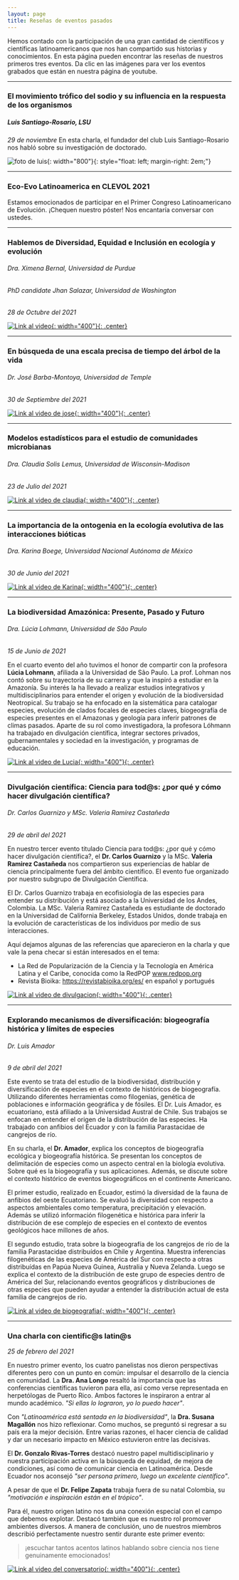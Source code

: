 ```yaml
---
layout: page
title: Reseñas de eventos pasados
---
```


Hemos contado con la participación de una gran cantidad de científicos y científicas latinoamericanos que nos han compartido sus historias y conocimientos.  En esta página pueden encontrar las reseñas de nuestros primeros tres eventos. Da clic en las imágenes para ver los eventos grabados que están en nuestra página de youtube.

****

### El movimiento trófico del sodio y su influencia en la respuesta de los organismos
##### Luis Santiago-Rosario, LSU
_29 de noviembre_
En esta charla, el fundador del club Luis Santiago-Rosario nos habló sobre su investigación de doctorado. 

![foto de luis](/assets/img/charlas/luis_santiago.jpeg){: width="800"}{: style="float: left; margin-right: 2em;"}

****

### Eco-Evo Latinoamerica en CLEVOL 2021

Estamos emocionados de participar en el Primer Congreso Latinoamericano de Evolución. ¡Chequen nuestro póster! Nos encantaría conversar con ustedes.

****

### Hablemos de Diversidad, Equidad e Inclusión en ecología y evolución
###### Dra. Ximena Bernal, Universidad de Purdue
###### PhD candidate Jhan Salazar, Universidad de Washington
_28 de Octubre del 2021_

[![Link al video](/assets/img/charlas/dei.png){: width="400"}{: .center}](https://www.youtube.com/embed/8ntwA08hQko)

****

### En búsqueda de una escala precisa de tiempo del árbol de la vida
###### Dr. José Barba-Montoya, Universidad de Temple
_30 de Septiembre del 2021_

[![Link al video de jose](/assets/img/charlas/jose_barba.jpeg){: width="400"}{: .center}](https://www.youtube.com/embed/uHmd8fQD294)

****

### Modelos estadísticos para el estudio de comunidades microbianas
###### Dra. Claudia Solis Lemus, Universidad de Wisconsin-Madison
_23 de Julio del 2021_

[![Link al video de claudia](/assets/img/charlas/claudia_solis.png){: width="400"}{: .center}](https://www.youtube.com/embed/PKXf1W4bocQ)

****

### La importancia de la ontogenia en la ecología evolutiva de las interacciones bióticas
###### Dra. Karina Boege, Universidad Nacional Autónoma de México
_30 de Junio del 2021_

[![Link al video de Karina](/assets/img/charlas/karina_boege.png){: width="400"}{: .center}](https://www.youtube.com/embed/zlzcMp_DhuE)

****

### La biodiversidad Amazónica: Presente, Pasado y Futuro
###### Dra. Lúcia Lohmann, Universidad de São Paulo
_15 de Junio de 2021_

En el cuarto evento del año tuvimos el honor de compartir con la profesora **Lúcia Lohmann**, afiliada a la Universidad de São Paulo. La prof. Lohman nos contó sobre su trayectoria de su carrera y que la inspiró a estudiar en la Amazonía. Su interés la ha llevado a realizar estudios integrativos y multidisciplinarios para entender el origen y evolución de la biodiversidad Neotropical. Su trabajo se ha enfocado en la sistemática para catalogar especies, evolución de clados focales de especies claves, biogeografía de especies presentes en el Amazonas y geología para inferir patrones de climas pasados. Aparte de su rol como investigadora, la profesora Lóhmann ha trabajado en divulgación científica, integrar sectores privados, gubernamentales y sociedad en la investigación, y programas de educación.

[![Link al video de Lucia](/assets/img/charlas/lucia_lohmann.png){: width="400"}{: .center}](https://www.youtube.com/embed/Zbq44zqnX8w)

****

### Divulgación científica: Ciencia para tod@s: ¿por qué y cómo hacer divulgación científica?
###### Dr. Carlos Guarnizo y MSc. Valeria Ramírez Castañeda
_29 de abril del 2021_

En nuestro tercer evento titulado Ciencia para tod@s: ¿por qué y cómo hacer divulgación científica?, el **Dr. Carlos Guarnizo** y la MSc. **Valeria Ramirez Castañeda** nos compartieron sus experiencias de hablar de ciencia principalmente fuera del ámbito científico. El evento fue organizado por nuestro subgrupo de Divulgación Científica.

El Dr. Carlos Guarnizo trabaja en ecofisiología de las especies para entender su distribución y está asociado a la Universidad de los Andes, Colombia. La MSc. Valeria Ramirez Castañeda es estudiante de doctorado en la Universidad de California Berkeley, Estados Unidos, donde trabaja en la evolución de características de los individuos por medio de sus interacciones. 

Aquí dejamos algunas de las referencias que aparecieron en la charla y que vale la pena checar si están interesados en el tema:
* La Red de Popularización de la Ciencia y la Tecnología en América Latina y el Caribe, conocida como la RedPOP www.redpop.org
* Revista Bioika: https://revistabioika.org/es/ en español y portugués

[![Link al video de divulgacion](/assets/img/charlas/divulgacion.png){: width="400"}{: .center}](https://www.youtube.com/embed/f8W_qP9spgI)

****

### Explorando mecanismos de diversificación: biogeografía histórica y límites de especies
###### Dr. Luis Amador
_9 de abril del 2021_

Este evento se trata del estudio de la biodiversidad, distribución y diversificación de especies en el contexto de históricos de biogeografía. Utilizando diferentes herramientas como filogenias, genética de poblaciones e información geográfica y de fósiles. El Dr. Luis Amador, es ecuatoriano, está afiliado a la Universidad Austral de Chile. Sus trabajos se enfocan en entender el origen de la distribución de las especies. Ha trabajado con anfibios del Ecuador y con la familia Parastacidae de cangrejos de río.

En su charla, el **Dr. Amador**, explica los conceptos de biogeografía ecológica y biogeografía histórica.  Se presentan los conceptos de delimitación de especies como un aspecto central en la biología evolutiva. Sobre qué es la biogeografía y sus aplicaciones. Además, se discute sobre el contexto histórico de eventos biogeográficos en el continente Americano.

El primer estudio, realizado en Ecuador, estimó la diversidad de la fauna de anfibios del oeste Ecuatoriano. Se evaluó la diversidad con respecto a aspectos ambientales como temperatura, precipitación y elevación. Además se utilizó información filogenética e histórica para inferir la distribución de ese complejo de especies en el contexto de eventos geológicos hace millones de años.

El segundo estudio, trata sobre la biogeografía de los cangrejos de río de la familia Parastacidae distribuídos en Chile y Argentina. Muestra inferencias filogenéticas de las especies de América del Sur con respecto a otras distribuídas en Papúa Nueva Guinea, Australia y Nueva Zelanda. Luego se explica el contexto de la distribución de este grupo de especies dentro de América del Sur, relacionando eventos geográficos y distribuciones de otras especies que pueden ayudar a entender la distribución actual de esta familia de cangrejos de río.

[![Link al video de biogeografia](/assets/img/charlas/luis_amador.png){: width="400"}{: .center}](https://www.youtube.com/embed/4rHDrJ8HEZA)

****

### Una charla con cientific@s latin@s
_25 de febrero del 2021_

En nuestro primer evento, los cuatro panelistas nos dieron perspectivas diferentes pero con un punto en común: impulsar el desarrollo de la ciencia en comunidad.
La **Dra. Ana Longo** resaltó la importancia que las conferencias científicas tuvieron para ella, así como verse representada en herpetólogas de Puerto Rico. Ambos factores  le inspiraron a entrar al mundo académico. _"Si ellas lo lograron, yo lo puedo hacer"_.

Con _"Latinoamérica está sentada en la biodiversidad"_, la **Dra. Susana Magallón** nos hizo reflexionar. Como muchos, se preguntó si regresar a su país era la mejor decisión. Entre varias razones, el hacer ciencia de calidad y dar un necesario impacto en México estuvieron entre las decisivas.

El **Dr. Gonzalo Rivas-Torres** destacó nuestro papel multidisciplinario y nuestra participación activa en la búsqueda de equidad, de mejora de condiciones, así como de comunicar ciencia en Latinoamérica. Desde Ecuador nos aconsejó _"ser persona primero, luego un excelente científico"_.

A pesar de que el **Dr. Felipe Zapata** trabaja fuera de su natal Colombia, su _"motivación e inspiración están en el trópico"_. 

Para él, nuestro origen latino nos da una conexión especial con el campo que debemos explotar. Destacó también que es nuestro rol promover ambientes diversos.
A manera de conclusión, uno de nuestros miembros describió perfectamente nuestro sentir durante este primer evento: 
>¡escuchar tantos acentos latinos hablando sobre ciencia nos tiene genuinamente emocionados!

[![Link al video del conversatorio](/assets/img/charlas/evento_1.png){: width="400"}{: .center}](https://www.youtube.com/embed/Vg6TyqjS0dA)
